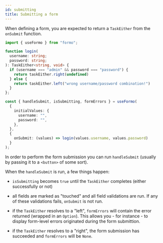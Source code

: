 ```yaml
---
id: submitting
title: Submitting a form
---
```


When defining a form, you are expected to return a `TaskEither` from the
`onSubmit` function.

```ts
import { useFormo } from "formo";

function login(
  username: string;
  password: string;
): TaskEither<string, void> {
  if (username === "admin" && password === "password") {
    return taskEither.right(undefined)
  } else {
    return taskEither.left("wrong username/password combination!")
  }
};

const { handleSubmit, isSubmitting, formErrors } = useFormo(
  {
    initialValues: {
      username: "",
      password: "",
    },
  },
  {
    onSubmit: (values) => login(values.username, values.password)
  }
);
```

In order to perform the form submission you can run `handleSubmit` (usually by
passing it to a `<button>` of some sort).

When the `handleSubmit` is run, a few things happen:

- `isSubmitting` becomes `true` until the `TaskEither` completes (either
  successfully or not)

- all fields are marked as "touched" and all field validations are run. If any
  of these validations fails, `onSubmit` is not run.

- if the `TaskEither` resolves to a "left", `formErrors` will contain the error
  returned (wrapped in an `Option`). This allows you - for instance - to display
  form-level errors originated during the form submittion.

- if the `TaskEither` resolves to a "right", the form submission has succeeded
  and `formErrors` will be `None`.
